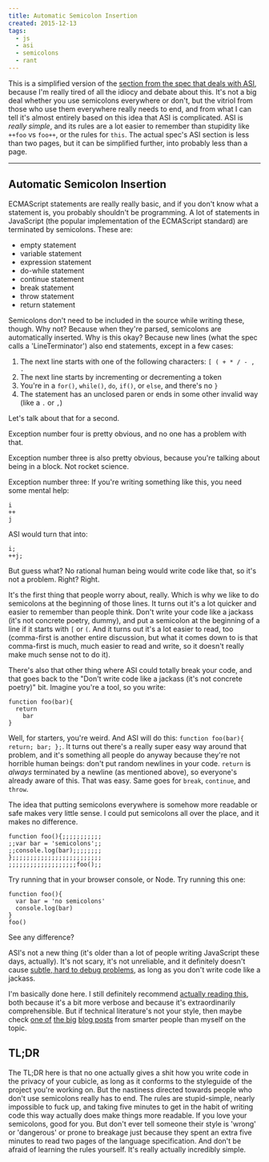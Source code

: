 ```yaml
---
title: Automatic Semicolon Insertion
created: 2015-12-13
tags:
  - js
  - asi
  - semicolons
  - rant
---
```


This is a simplified version of the [section from the spec that deals with ASI](http://www.ecma-international.org/ecma-262/5.1/#sec-7.9), because I'm really tired of all the idiocy and debate about this. It's not a big deal whether you use semicolons everywhere or don't, but the vitriol from those who use them everywhere really needs to end, and from what I can tell it's almost entirely based on this idea that ASI is complicated. ASI is _really simple_, and its rules are a lot easier to remember than stupidity like `++foo` vs `foo++`, or the rules for `this`. The actual spec's ASI section is less than two pages, but it can be simplified further, into probably less than a page.

--------

## Automatic Semicolon Insertion

ECMAScript statements are really really basic, and if you don't know what a statement is, you probably shouldn't be programming. A lot of statements in JavaScript (the popular implementation of the ECMAScript standard) are terminated by semicolons. These are:

* empty statement
* variable statement
* expression statement
* do-while statement
* continue statement
* break statement
* throw statement
* return statement

Semicolons don't need to be included in the source while writing these, though. Why not? Because when they're parsed, semicolons are automatically inserted. Why is this okay? Because new lines (what the spec calls a 'LineTerminator') also end statements, except in a few cases:

1. The next line starts with one of the following characters: `[ ( + * / - , .`
1. The next line starts by incrementing or decrementing a token
1. You're in a `for()`, `while()`, `do`, `if()`, or `else`, and there's no `}`
1. The statement has an unclosed paren or ends in some other invalid way (like a `.` or `,`)

Let's talk about that for a second.

Exception number four is pretty obvious, and no one has a problem with that.

Exception number three is also pretty obvious, because you're talking about being in a block. Not rocket science.

Exception number three:
If you're writing something like this, you need some mental help:

    i
    ++
    j

ASI would turn that into:

    i;
    ++j;

But guess what? No rational human being would write code like that, so it's not a problem. Right? Right.

It's the first thing that people worry about, really. Which is why we like to do semicolons at the beginning of those lines. It turns out it's a lot quicker and easier to remember than people think. Don't write your code like a jackass (it's not concrete poetry, dummy), and put a semicolon at the beginning of a line if it starts with `[` or `(`. And it turns out it's a lot easier to read, too (comma-first is another entire discussion, but what it comes down to is that comma-first is much, much easier to read and write, so it doesn't really make much sense not to do it).

There's also that other thing where ASI could totally break your code, and that goes back to the "Don't write code like a jackass (it's not concrete poetry)" bit. Imagine you're a tool, so you write:

    function foo(bar){
      return
        bar
    }

Well, for starters, you're weird. And ASI will do this: `function foo(bar){ return; bar; };`. It turns out there's a really super easy way around that problem, and it's something all people do anyway because they're not horrible human beings: don't put random newlines in your code. `return` is _always_ terminated by a newline (as mentioned above), so everyone's already aware of this. That was easy. Same goes for `break`, `continue`, and `throw`.

The idea that putting semicolons everywhere is somehow more readable or safe makes very little sense. I could put semicolons all over the place, and it makes no difference.

    function foo(){;;;;;;;;;;;
    ;;var bar = 'semicolons';;
    ;;console.log(bar);;;;;;;;
    };;;;;;;;;;;;;;;;;;;;;;;;;
    ;;;;;;;;;;;;;;;;;;;foo();;


Try running that in your browser console, or Node. Try running this one:

    function foo(){
      var bar = 'no semicolons'
      console.log(bar)
    }
    foo()

See any difference?

ASI's not a new thing (it's older than a lot of people writing JavaScript these days, actually). It's not scary, it's not unreliable, and it definitely doesn't cause [subtle, hard to debug problems](https://google.github.io/styleguide/javascriptguide.xml?showone=Semicolons#Semicolons), as long as you don't write code like a jackass.

I'm basically done here. I still definitely recommend [actually reading this](http://www.ecma-international.org/ecma-262/5.1/#sec-7.9), both because it's a bit more verbose and because it's extraordinarily comprehensible. But if technical literature's not your style, then maybe check [one of](http://inimino.org/~inimino/blog/javascript_semicolons) [the big](http://mislav.net/2010/05/semicolons/) [blog posts](http://blog.izs.me/post/2353458699/an-open-letter-to-javascript-leaders-regarding) from smarter people than myself on the topic.

## TL;DR

The TL;DR here is that no one actually gives a shit how you write code in the privacy of your cubicle, as long as it conforms to the styleguide of the project you're working on. But the nastiness directed towards people who don't use semicolons really has to end. The rules are stupid-simple, nearly impossible to fuck up, and taking five minutes to get in the habit of writing code this way actually does make things more readable. If you love your semicolons, good for you. But don't ever tell someone their style is 'wrong' or 'dangerous' or prone to breakage just because they spent an extra five minutes to read two pages of the language specification. And don't be afraid of learning the rules yourself. It's really actually incredibly simple.
